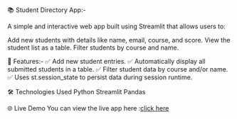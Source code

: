 📚 Student Directory App:-

A simple and interactive web app built
using Streamlit that allows users to:

Add new students with details like name, email, course, and score.
View the student list as a table.
Filter students by course and name.


🚀 Features:-
✅ Add new student entries. 
✅ Automatically display all submitted students in a table.
✅ Filter student data by course and/or name. ✅ Uses st.session_state to persist data during session runtime.

🛠️ Technologies Used
Python
Streamlit
Pandas

🌐 Live Demo
You can view the live app here
:[click here](https://dbhvfzhbv5dwljtxzuhe3d.streamlit.app/)
